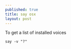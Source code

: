 ```yaml
---
published: true
title: say osx
layout: post
---
```

To get a list of installed voices

    say -v "?"